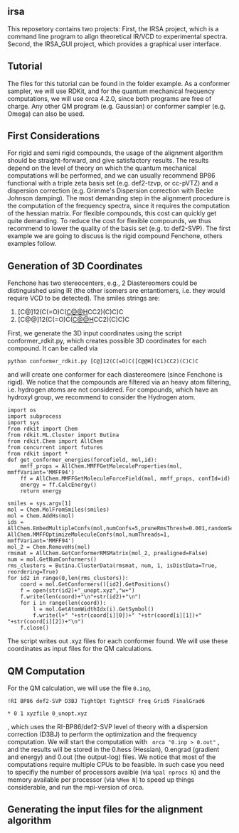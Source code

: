 ## irsa
This reposetory contains two projects:
First, the IRSA project, which is a command line program to align theoretical IR/VCD to experimental spectra.
Second, the IRSA_GUI project, which provides a graphical user interface.


## Tutorial
The files for this tutorial can be found in the folder example. As a conformer sampler, we will use RDKit, and for the quantum mechanical frequency computations, we will use orca 4.2.0, since both programs are free of charge. Any other QM program (e.g. Gaussian) or conformer sampler (e.g. Omega) can also be used.

## First Considerations
For rigid and semi rigid compounds, the usage of the alignment algorithm should be straight-forward, and give satisfactory results. The results depend on the level of theory on which the quantum mechanical computations will be performed, and we can usually recommend BP86 functional with a triple zeta basis set (e.g. def2-tzvp, or cc-pVTZ) and a dispersion correction (e.g. Grimme's Dispersion correction with Becke Johnson damping). The most demanding step in the alignment procedure is the computation of the frequency spectra, since it requires the computation of the hessian matrix. For flexible compounds, this cost can quickly get quite demanding. To reduce the cost for flexible compounds, we thus recommend to lower the quality of the basis set (e.g. to def2-SVP). The first example we are going to discuss is the rigid compound Fenchone, others examples follow.

## Generation of 3D Coordinates
Fenchone has two stereocenters, e.g., 2 Diastereomers could be distinguished using IR (the other isomers are entantiomers, i.e. they would require VCD to be detected). The smiles strings are:
1. [C@]12(C(=O)C([C@@H](C1)CC2)(C)C)C
2. [C@@]12(C(=O)C([C@@H](C1)CC2)(C)C)C

First, we generate the 3D input coordinates using the script conformer_rdkit.py, which creates possible 3D coordinates for each compound. It can be called via 
```
python conformer_rdkit.py [C@]12(C(=O)C([C@@H](C1)CC2)(C)C)C
```
and will create one conformer for each diastereomere (since Fenchone is rigid).
We notice that the compounds are filtered via an heavy atom filtering, i.e. hydrogen atoms are not considered. For compounds, which have an hydroxyl group, we recommend to consider the Hydrogen atom.

```
import os
import subprocess
import sys
from rdkit import Chem
from rdkit.ML.Cluster import Butina
from rdkit.Chem import AllChem
from concurrent import futures
from rdkit import *
def get_conformer_energies(forcefield, mol,id):
    mmff_props = AllChem.MMFFGetMoleculeProperties(mol, mmffVariant='MMFF94')
    ff = AllChem.MMFFGetMoleculeForceField(mol, mmff_props, confId=id)
    energy = ff.CalcEnergy()
    return energy

smiles = sys.argv[1]
mol = Chem.MolFromSmiles(smiles)
mol = Chem.AddHs(mol)
ids = AllChem.EmbedMultipleConfs(mol,numConfs=5,pruneRmsThresh=0.001,randomSeed=42,numThreads=1,enforceChirality=True,useExpTorsionAnglePrefs=True,useBasicKnowledge=True) 
AllChem.MMFFOptimizeMoleculeConfs(mol,numThreads=1, mmffVariant='MMFF94')
mol_2 = Chem.RemoveHs(mol)
rmsmat = AllChem.GetConformerRMSMatrix(mol_2, prealigned=False)
num = mol.GetNumConformers()
rms_clusters = Butina.ClusterData(rmsmat, num, 1, isDistData=True, reordering=True)
for id2 in range(0,len(rms_clusters)):
    coord = mol.GetConformers()[id2].GetPositions()
    f = open(str(id2)+"_unopt.xyz","w+")
    f.write(len(coord)+"\n"+str(id2)+"\n")
    for i in range(len(coord)):
        l = mol.GetAtomWidthIdx(i).GetSymbol()
        f.write(l+" "+str(coord[i][0])+" "+str(coord[i][1])+" "+str(coord[i][2])+"\n")
    f.close()
```
The script writes out .xyz files for each conformer found. We will use these coordinates as input files for the QM calculations.

## QM Computation

For the QM calculation, we will use the file ``0.inp``,
```
!RI BP86 def2-SVP D3BJ TightOpt TightSCF freq Grid5 FinalGrad6

* 0 1 xyzfile 0_unopt.xyz
```
, which uses the RI-BP86/def2-SVP level of theory with a dispersion correction (D3BJ) to perform the optimization and the frequency computation.
We will start the computation with
``` orca "0.inp > 0.out"```
, and the results will be stored in the 0.hess (Hessian), 0.engrad (gradient and energy) and 0.out (the output-log) files.
We notice that most of the computations require multiple CPUs to be feasible. In such case you need to specifiy the number of processors avaible (via ```%pal nprocs N```) and the memory available per processor (via ```%Mem N```) to speed up things considerable, and run the mpi-version of orca. 

## Generating the input files for the alignment algorithm















